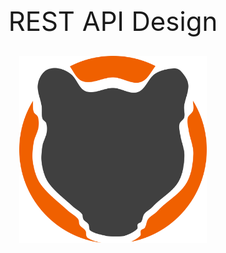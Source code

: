 <div>
<div style='font-size:300%; text-align:center'>
<div style='margin-bottom: 30px'>REST API Design</div>
<img src='/images/ocelot.png' width='300' height='auto'></img>
</div>
</div>
